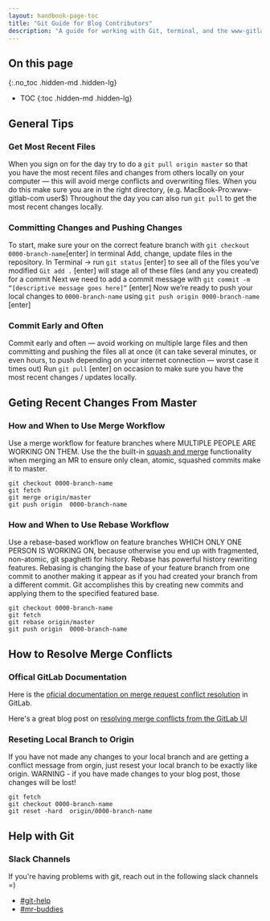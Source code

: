 ```yaml
---
layout: handbook-page-toc
title: "Git Guide for Blog Contributors"
description: "A guide for working with Git, terminal, and the www-gitlab-com repository"
---
```


## On this page
{:.no_toc .hidden-md .hidden-lg}

- TOC
{:toc .hidden-md .hidden-lg}

## General Tips

### Get Most Recent Files
When you sign on for the day try to do a `git pull origin master` so that you have the most recent files and changes from others locally on your computer — this will avoid merge conflicts and overwriting files.
When you do this make sure you are in the right directory, (e.g. MacBook-Pro:www-gitlab-com user$)
Throughout the day you can also run `git pull` to get the most recent changes locally.

### Committing Changes and Pushing Changes
To start, make sure your on the correct feature branch with `git checkout 0000-branch-name`[enter] in terminal
Add, change, update files in the repository.
In Terminal → run `git status` [enter] to see all of the files you’ve modified
`Git add .` [enter] will stage all of these files (and any you created) for a commit
Next we need to add a commit message with `git commit -m “[descriptive message goes here]”` [enter]
Now we’re ready to push your local changes to `0000-branch-name` using `git push origin 0000-branch-name` [enter]

### Commit Early and Often
Commit early and often — avoid working on multiple large files and then committing and pushing the files all at once (it can take several minutes, or even hours, to push depending on your internet connection — worst case it times out)
Run `git pull` [enter] on occasion to make sure you have the most recent changes / updates locally.

## Geting Recent Changes From Master

### How and When to Use Merge Workflow
Use a merge workflow for feature branches where MULTIPLE PEOPLE ARE WORKING ON THEM. Use the the built-in [squash and merge](https://docs.gitlab.com/ee/user/project/merge_requests/squash_and_merge.html) functionality when merging an MR to ensure only clean, atomic, squashed commits make it to master. 

```
git checkout 0000-branch-name
git fetch
git merge origin/master
git push origin  0000-branch-name
```
### How and When to Use Rebase Workflow
Use a rebase-based workflow on feature branches WHICH ONLY ONE PERSON IS WORKING ON, because otherwise you end up with fragmented, non-atomic, git spaghetti for history. Rebase has powerful history rewriting features. Rebasing is changing the base of your feature branch from one commit to another making it appear as if you had created your branch from a different commit. Git accomplishes this by creating new commits and applying them to the specified featured base.
```
git checkout 0000-branch-name
git fetch
git rebase origin/master
git push origin  0000-branch-name
```
## How to Resolve Merge Conflicts

### Offical GitLab Documentation
Here is the [oficial documentation on merge request conflict resolution](https://docs.gitlab.com/ee/user/project/merge_requests/resolve_conflicts.html) in GitLab.

Here's a great blog post on [resolving merge conflicts from the GitLab UI](https://about.gitlab.com/blog/2016/09/06/resolving-merge-conflicts-from-the-gitlab-ui/)

### Reseting Local Branch to Origin
If you have not made any changes to your local branch and are getting a conflict message from orgin, just resest your local branch to be exactly like origin. WARNING - if you have made changes to your blog post, those changes will be lost!
```
git fetch
git checkout 0000-branch-name
git reset -hard  origin/0000-branch-name
```

## Help with Git

### Slack Channels

If you're having problems with git, reach out in the following slack channels =)
- [#git-help](https://app.slack.com/client/T02592416/C1E21S2LD)
- [#mr-buddies](https://app.slack.com/client/T02592416/CLM8K5LF4)
